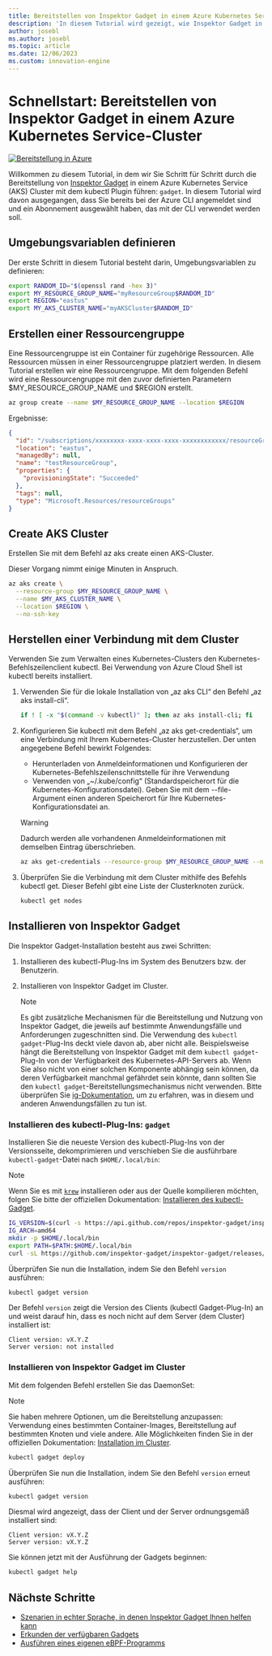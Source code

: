 ```yaml
---
title: Bereitstellen von Inspektor Gadget in einem Azure Kubernetes Service-Cluster
description: 'In diesem Tutorial wird gezeigt, wie Inspektor Gadget in einem AKS-Cluster bereitgestellt wird'
author: josebl
ms.author: josebl
ms.topic: article
ms.date: 12/06/2023
ms.custom: innovation-engine
---
```


# Schnellstart: Bereitstellen von Inspektor Gadget in einem Azure Kubernetes Service-Cluster

[![Bereitstellung in Azure](https://aka.ms/deploytoazurebutton)](https://go.microsoft.com/fwlink/?linkid=2262844)

Willkommen zu diesem Tutorial, in dem wir Sie Schritt für Schritt durch die Bereitstellung von [Inspektor Gadget](https://www.inspektor-gadget.io/) in einem Azure Kubernetes Service (AKS) Cluster mit dem kubectl Plugin führen: `gadget`. In diesem Tutorial wird davon ausgegangen, dass Sie bereits bei der Azure CLI angemeldet sind und ein Abonnement ausgewählt haben, das mit der CLI verwendet werden soll.

## Umgebungsvariablen definieren

Der erste Schritt in diesem Tutorial besteht darin, Umgebungsvariablen zu definieren:

```bash
export RANDOM_ID="$(openssl rand -hex 3)"
export MY_RESOURCE_GROUP_NAME="myResourceGroup$RANDOM_ID"
export REGION="eastus"
export MY_AKS_CLUSTER_NAME="myAKSCluster$RANDOM_ID"
```

## Erstellen einer Ressourcengruppe

Eine Ressourcengruppe ist ein Container für zugehörige Ressourcen. Alle Ressourcen müssen in einer Ressourcengruppe platziert werden. In diesem Tutorial erstellen wir eine Ressourcengruppe. Mit dem folgenden Befehl wird eine Ressourcengruppe mit den zuvor definierten Parametern $MY_RESOURCE_GROUP_NAME und $REGION erstellt.

```bash
az group create --name $MY_RESOURCE_GROUP_NAME --location $REGION
```

Ergebnisse:

<!-- expected_similarity=0.3 -->
```JSON
{
  "id": "/subscriptions/xxxxxxxx-xxxx-xxxx-xxxx-xxxxxxxxxxxx/resourceGroups/myResourceGroup210",
  "location": "eastus",
  "managedBy": null,
  "name": "testResourceGroup",
  "properties": {
    "provisioningState": "Succeeded"
  },
  "tags": null,
  "type": "Microsoft.Resources/resourceGroups"
}
```

## Create AKS Cluster

Erstellen Sie mit dem Befehl az aks create einen AKS-Cluster.

Dieser Vorgang nimmt einige Minuten in Anspruch.

```bash
az aks create \
  --resource-group $MY_RESOURCE_GROUP_NAME \
  --name $MY_AKS_CLUSTER_NAME \
  --location $REGION \
  --no-ssh-key
```

## Herstellen einer Verbindung mit dem Cluster

Verwenden Sie zum Verwalten eines Kubernetes-Clusters den Kubernetes-Befehlszeilenclient kubectl. Bei Verwendung von Azure Cloud Shell ist kubectl bereits installiert.

1. Verwenden Sie für die lokale Installation von „az aks CLI“ den Befehl „az aks install-cli“.

    ```bash
    if ! [ -x "$(command -v kubectl)" ]; then az aks install-cli; fi
    ```

2. Konfigurieren Sie kubectl mit dem Befehl „az aks get-credentials“, um eine Verbindung mit Ihrem Kubernetes-Cluster herzustellen. Der unten angegebene Befehl bewirkt Folgendes:
    - Herunterladen von Anmeldeinformationen und Konfigurieren der Kubernetes-Befehlszeilenschnittstelle für ihre Verwendung
    - Verwenden von „~/.kube/config“ (Standardspeicherort für die Kubernetes-Konfigurationsdatei). Geben Sie mit dem --file-Argument einen anderen Speicherort für Ihre Kubernetes-Konfigurationsdatei an.

    > [!WARNING]
    > Dadurch werden alle vorhandenen Anmeldeinformationen mit demselben Eintrag überschrieben.

    ```bash
    az aks get-credentials --resource-group $MY_RESOURCE_GROUP_NAME --name $MY_AKS_CLUSTER_NAME --overwrite-existing
    ```

3. Überprüfen Sie die Verbindung mit dem Cluster mithilfe des Befehls kubectl get. Dieser Befehl gibt eine Liste der Clusterknoten zurück.

    ```bash
    kubectl get nodes
    ```

## Installieren von Inspektor Gadget

Die Inspektor Gadget-Installation besteht aus zwei Schritten:

1. Installieren des kubectl-Plug-Ins im System des Benutzers bzw. der Benutzerin.
2. Installieren von Inspektor Gadget im Cluster.

    > [!NOTE]
    > Es gibt zusätzliche Mechanismen für die Bereitstellung und Nutzung von Inspektor Gadget, die jeweils auf bestimmte Anwendungsfälle und Anforderungen zugeschnitten sind. Die Verwendung des `kubectl gadget`-Plug-Ins deckt viele davon ab, aber nicht alle. Beispielsweise hängt die Bereitstellung von Inspektor Gadget mit dem `kubectl gadget`-Plug-In von der Verfügbarkeit des Kubernetes-API-Servers ab. Wenn Sie also nicht von einer solchen Komponente abhängig sein können, da deren Verfügbarkeit manchmal gefährdet sein könnte, dann sollten Sie den `kubectl gadget`-Bereitstellungsmechanismus nicht verwenden. Bitte überprüfen Sie [ig-Dokumentation](https://github.com/inspektor-gadget/inspektor-gadget/blob/main/docs/ig.md), um zu erfahren, was in diesem und anderen Anwendungsfällen zu tun ist.

### Installieren des kubectl-Plug-Ins: `gadget`

Installieren Sie die neueste Version des kubectl-Plug-Ins von der Versionsseite, dekomprimieren und verschieben Sie die ausführbare `kubectl-gadget`-Datei nach `$HOME/.local/bin`:

> [!NOTE]
> Wenn Sie es mit [`krew`](https://sigs.k8s.io/krew) installieren oder aus der Quelle kompilieren möchten, folgen Sie bitte der offiziellen Dokumentation: [Installieren des kubectl-Gadget](https://github.com/inspektor-gadget/inspektor-gadget/blob/main/docs/install.md#installing-kubectl-gadget).

```bash
IG_VERSION=$(curl -s https://api.github.com/repos/inspektor-gadget/inspektor-gadget/releases/latest | jq -r .tag_name)
IG_ARCH=amd64
mkdir -p $HOME/.local/bin
export PATH=$PATH:$HOME/.local/bin
curl -sL https://github.com/inspektor-gadget/inspektor-gadget/releases/download/${IG_VERSION}/kubectl-gadget-linux-${IG_ARCH}-${IG_VERSION}.tar.gz  | tar -C $HOME/.local/bin -xzf - kubectl-gadget
```

Überprüfen Sie nun die Installation, indem Sie den Befehl `version` ausführen:

```bash
kubectl gadget version
```

Der Befehl `version` zeigt die Version des Clients (kubectl Gadget-Plug-In) an und weist darauf hin, dass es noch nicht auf dem Server (dem Cluster) installiert ist:

<!--expected_similarity="(?m)^Client version: v\d+\.\d+\.\d+$\n^Server version: not installed$"-->
```text
Client version: vX.Y.Z
Server version: not installed
```

### Installieren von Inspektor Gadget im Cluster

Mit dem folgenden Befehl erstellen Sie das DaemonSet:

> [!NOTE]
> Sie haben mehrere Optionen, um die Bereitstellung anzupassen: Verwendung eines bestimmten Container-Images, Bereitstellung auf bestimmten Knoten und viele andere. Alle Möglichkeiten finden Sie in der offiziellen Dokumentation: [Installation im Cluster](https://github.com/inspektor-gadget/inspektor-gadget/blob/main/docs/install.md#installing-in-the-cluster).

```bash
kubectl gadget deploy
```

Überprüfen Sie nun die Installation, indem Sie den Befehl `version` erneut ausführen:

```bash
kubectl gadget version
```

Diesmal wird angezeigt, dass der Client und der Server ordnungsgemäß installiert sind:

<!--expected_similarity="(?m)^Client version: v\d+\.\d+\.\d+$\n^Server version: v\d+\.\d+\.\d+$"-->
```text
Client version: vX.Y.Z
Server version: vX.Y.Z
```

Sie können jetzt mit der Ausführung der Gadgets beginnen:

```bash
kubectl gadget help
```

<!--
## Clean Up

### Undeploy Inspektor Gadget

```bash
kubectl gadget undeploy
```

### Clean up Azure resources

When no longer needed, you can use `az group delete` to remove the resource group, cluster, and all related resources as follows. The `--no-wait` parameter returns control to the prompt without waiting for the operation to complete. The `--yes` parameter confirms that you wish to delete the resources without an additional prompt to do so.

```bash
az group delete --name $MY_RESOURCE_GROUP_NAME --no-wait --yes
```
-->

## Nächste Schritte
- [Szenarien in echter Sprache, in denen Inspektor Gadget Ihnen helfen kann](https://go.microsoft.com/fwlink/p/?linkid=2260402#use-cases)
- [Erkunden der verfügbaren Gadgets](https://go.microsoft.com/fwlink/p/?linkid=2260070)
- [Ausführen eines eigenen eBPF-Programms](https://go.microsoft.com/fwlink/p/?linkid=2259865)
